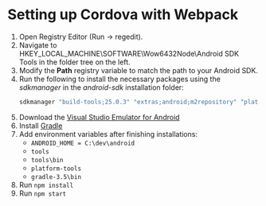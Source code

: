 # Setting up Cordova with Webpack

1. Open Registry Editor (Run -> regedit).
1. Navigate to HKEY_LOCAL_MACHINE\SOFTWARE\Wow6432Node\Android SDK Tools in the folder tree on the left.
1. Modify the **Path** registry variable to match the path to your Android SDK.
1. Run the following to install the necessary packages using the _sdkmanager_ in the _android-sdk_ installation folder:
    ```powershell
    sdkmanager "build-tools;25.0.3" "extras;android;m2repository" "platform-tools" "platforms;android-25" "tools"
    ```
1. Download the [Visual Studio Emulator for Android](https://www.visualstudio.com/vs/msft-android-emulator/)
1. Install [Gradle](https://docs.gradle.org/current/userguide/installation.html)
1. Add environment variables after finishing installations:
    * `ANDROID_HOME = C:\dev\android`
    * `tools`
    * `tools\bin`
    * `platform-tools`
    * `gradle-3.5\bin`
1. Run `npm install`
1. Run `npm start`

